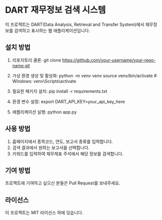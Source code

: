 # DART 재무정보 검색 시스템

이 프로젝트는 DART(Data Analysis, Retrieval and Transfer System)에서 재무정보를 검색하고 표시하는 웹 애플리케이션입니다.

## 설치 방법

1. 리포지토리 클론: git clone https://github.com/your-username/your-repo-name.git

2. 가상 환경 생성 및 활성화: python -m venv venv
source venv/bin/activate  # Windows: venv\Scripts\activate

3. 필요한 패키지 설치: pip install -r requirements.txt

4. 환경 변수 설정: export DART_API_KEY=your_api_key_here

5. 애플리케이션 실행: python app.py

## 사용 방법

1. 홈페이지에서 종목코드, 연도, 보고서 종류를 입력합니다.
2. 검색 결과에서 원하는 보고서를 선택합니다.
3. 키워드를 입력하여 재무제표 주석에서 해당 정보를 검색합니다.

## 기여 방법

프로젝트에 기여하고 싶으신 분들은 Pull Request를 보내주세요.

## 라이선스

이 프로젝트는 MIT 라이선스 하에 있습니다.